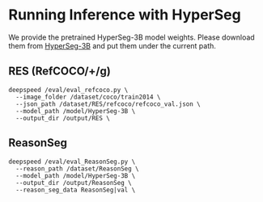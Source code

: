# Running Inference with HyperSeg


We provide the pretrained HyperSeg-3B model weights. Please download them from [HyperSeg-3B](https://huggingface.co/weic22/HyperSeg-3B) and put them under the current path.

## RES (RefCOCO/+/g)
```
deepspeed /eval/eval_refcoco.py \
  --image_folder /dataset/coco/train2014 \
  --json_path /dataset/RES/refcoco/refcoco_val.json \
  --model_path /model/HyperSeg-3B \
  --output_dir /output/RES \
```


## ReasonSeg
```
deepspeed /eval/eval_ReasonSeg.py \
  --reason_path /dataset/ReasonSeg \
  --model_path /model/HyperSeg-3B \
  --output_dir /output/ReasonSeg \
  --reason_seg_data ReasonSeg|val \
```

